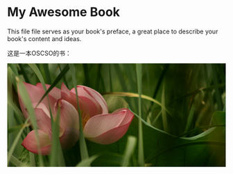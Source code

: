# My Awesome Book

This file file serves as your book's preface, a great place to describe your book's content and ideas.



这是一本OSCSO的书：

![](/assets/T2WUsiXklXXXXXXXXX_!!69661045.jpg)

